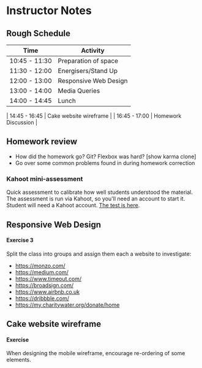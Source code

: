 # Instructor Notes

## Rough Schedule

| Time | Activity |
|------|----------|
| 10:45 - 11:30 | Preparation of space |
| 11:30 - 12:00 | Energisers/Stand Up |
| 12:00 - 13:00 | Responsive Web Design |
| 13:00 - 14:00 | Media Queries |
| 14:00 - 14:45 | Lunch |
<!-- TODO: Mobile first design?? -->
| 14:45 - 16:45 | Cake website wireframe |
| 16:45 - 17:00 | Homework Discussion |

## Homework review

- How did the homework go? Git? Flexbox was hard? [show karma clone]
- Go over some common problems found in during homework correction

### Kahoot mini-assessment

Quick assessment to calibrate how well students understood the material. The assessment is run via Kahoot, so you'll need an account to start it. Student will need a Kahoot account. [The test is here](https://create.kahoot.it/share/59e9f8bc-b69b-4a18-bfbd-cb74f7c5c9b8).

## Responsive Web Design

#### Exercise 3

Split the class into groups and assign them each a website to investigate:

- https://monzo.com/
- https://medium.com/
- https://www.timeout.com/ 
- https://broadsign.com/ 
- https://www.airbnb.co.uk 
- https://dribbble.com/
- https://my.charitywater.org/donate/home

## Cake website wireframe

#### Exercise

When designing the mobile wireframe, encourage re-ordering of some elements.
